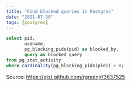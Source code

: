 ```yaml
---
title: "Find blocked queries in Postgres"
date: "2021-07-30"
tags: [postgres]
---
```


```sql
select pid, 
       usename, 
       pg_blocking_pids(pid) as blocked_by, 
       query as blocked_query
from pg_stat_activity
where cardinality(pg_blocking_pids(pid)) > 0;
```

Source: https://gist.github.com/rgreenjr/3637525
